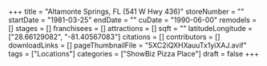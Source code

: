+++
title = "Altamonte Springs, FL (541 W Hwy 436)"
storeNumber = ""
startDate = "1981-03-25"
endDate = ""
cuDate = "1990-06-00"
remodels = []
stages = []
franchisees = []
attractions = []
sqft = ""
latitudeLongitude = ["28.66129082", "-81.40567083"]
citations = []
contributors = []
downloadLinks = []
pageThumbnailFile = "5XC2iQXHXauuTx1yiXAJ.avif"
tags = ["Locations"]
categories = ["ShowBiz Pizza Place"]
draft = false
+++
